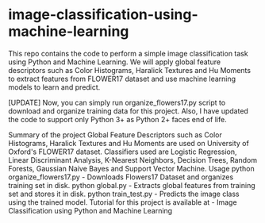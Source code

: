 # image-classification-using-machine-learning
This repo contains the code to perform a simple image classification task using Python and Machine Learning. We will apply global feature descriptors such as Color Histograms, Haralick Textures and Hu Moments to extract features from FLOWER17 dataset and use machine learning models to learn and predict.

[UPDATE] Now, you can simply run organize_flowers17.py script to download and organize training data for this project. Also, I have updated the code to support only Python 3+ as Python 2+ faces end of life.

Summary of the project Global Feature Descriptors such as Color Histograms, Haralick Textures and Hu Moments are used on University of Oxford's FLOWER17 dataset. Classifiers used are Logistic Regression, Linear Discriminant Analysis, K-Nearest Neighbors, Decision Trees, Random Forests, Gaussian Naive Bayes and Support Vector Machine. Usage python organize_flowers17.py - Downloads Flowers17 Dataset and organizes training set in disk. python global.py - Extracts global features from training set and stores it in disk. python train_test.py - Predicts the image class using the trained model. Tutorial for this project is available at - Image Classification using Python and Machine Learning
